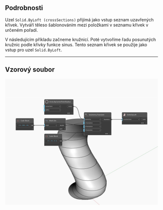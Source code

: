 ## Podrobnosti
Uzel `Solid.ByLoft (crossSections)` přijímá jako vstup seznam uzavřených křivek. Vytváří těleso šablonováním mezi položkami v seznamu křivek v určeném pořadí.

V následujícím příkladu začneme kružnicí. Poté vytvoříme řadu posunutých kružnic podle křivky funkce sinus. Tento seznam křivek se použije jako vstup pro uzel `Solid.ByLoft`.

___
## Vzorový soubor

![ByLoft (crossSections)](./Autodesk.DesignScript.Geometry.Solid.ByLoft(crossSections)_img.jpg)

